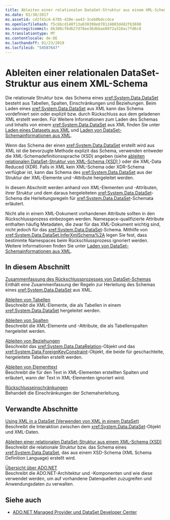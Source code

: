 ```yaml
---
title: Ableiten einer relationalen DataSet-Struktur aus einem XML-Schema
ms.date: 03/30/2017
ms.assetid: cd2f41c6-6785-420e-aa43-3ceb0bdccdce
ms.openlocfilehash: f5cbbcd148f13a630398e870124803d482f63698
ms.sourcegitcommit: 6b308cf6d627d78ee36dbbae8972a310ac7fd6c8
ms.translationtype: MT
ms.contentlocale: de-DE
ms.lasthandoff: 01/23/2019
ms.locfileid: "54587647"
---
```

# <a name="inferring-dataset-relational-structure-from-xml"></a>Ableiten einer relationalen DataSet-Struktur aus einem XML-Schema
Die relationale Struktur bzw. das Schema eines <xref:System.Data.DataSet> besteht aus Tabellen, Spalten, Einschränkungen und Beziehungen. Beim Laden eines <xref:System.Data.DataSet> aus XML kann das Schema vordefiniert sein oder explizit bzw. durch Rückschluss aus dem geladenen XML erstellt werden. Für Weitere Informationen zum Laden des Schemas und Inhalts von einem <xref:System.Data.DataSet> aus XML finden Sie unter [Laden eines Datasets aus XML](../../../../../docs/framework/data/adonet/dataset-datatable-dataview/loading-a-dataset-from-xml.md) und [Laden von DataSet-Schemainformationen aus XML](../../../../../docs/framework/data/adonet/dataset-datatable-dataview/loading-dataset-schema-information-from-xml.md).  
  
 Wenn das Schema der einen <xref:System.Data.DataSet> erstellt wird aus XML ist die bevorzugte Methode explizit das Schema, verwenden entweder die XML-Schemadefinitionssprache (XSD) angeben (siehe [ableiten relationalen DataSet-Struktur von XML-Schema (XSD) ](../../../../../docs/framework/data/adonet/dataset-datatable-dataview/deriving-dataset-relational-structure-from-xml-schema-xsd.md)) oder die XML-Data Reduced (XDR). Falls in XML kein XML-Schema oder XDR-Schema verfügbar ist, kann das Schema des <xref:System.Data.DataSet> aus der Struktur der XML-Elemente und -Attribute hergeleitet werden.  
  
 In diesem Abschnitt werden anhand von XML-Elementen und -Attributen, ihrer Struktur und dem daraus hergeleiteten <xref:System.Data.DataSet>-Schema die Herleitungsregeln für <xref:System.Data.DataSet>-Schemata erläutert.  
  
 Nicht alle in einem XML-Dokument vorhandenen Attribute sollten in den Rückschlussprozess einbezogen werden. Namespace-qualifizierte Attribute enthalten häufig Metadaten, die zwar für das XML-Dokument wichtig sind, nicht jedoch für das <xref:System.Data.DataSet>-Schema. Mithilfe von <xref:System.Data.DataSet.InferXmlSchema%2A> legen Sie fest, dass bestimmte Namespaces beim Rückschlussprozess ignoriert werden. Weitere Informationen finden Sie unter [Laden von DataSet-Schemainformationen aus XML](../../../../../docs/framework/data/adonet/dataset-datatable-dataview/loading-dataset-schema-information-from-xml.md).  
  
## <a name="in-this-section"></a>In diesem Abschnitt  
 [Zusammenfassung des Rückschlussprozesses von DataSet-Schemas](../../../../../docs/framework/data/adonet/dataset-datatable-dataview/summary-of-the-dataset-schema-inference-process.md)  
 Enthält eine Zusammenfassung der Regeln zur Herleitung des Schemas eines <xref:System.Data.DataSet> aus XML.  
  
 [Ableiten von Tabellen](../../../../../docs/framework/data/adonet/dataset-datatable-dataview/inferring-tables.md)  
 Beschreibt die XML-Elemente, die als Tabellen in einem <xref:System.Data.DataSet> hergeleitet werden.  
  
 [Ableiten von Spalten](../../../../../docs/framework/data/adonet/dataset-datatable-dataview/inferring-columns.md)  
 Beschreibt die XML-Elemente und -Attribute, die als Tabellenspalten hergeleitet werden.  
  
 [Ableiten von Beziehungen](../../../../../docs/framework/data/adonet/dataset-datatable-dataview/inferring-relationships.md)  
 Beschreibt das <xref:System.Data.DataRelation>-Objekt und das <xref:System.Data.ForeignKeyConstraint>-Objekt, die beide für geschachtelte, hergeleitete Tabellen erstellt werden.  
  
 [Ableiten von Elementtext](../../../../../docs/framework/data/adonet/dataset-datatable-dataview/inferring-element-text.md)  
 Beschreibt die für den Text in XML-Elementen erstellten Spalten und erläutert, wann der Text in XML-Elementen ignoriert wird.  
  
 [Rückschlusseinschränkungen](../../../../../docs/framework/data/adonet/dataset-datatable-dataview/inference-limitations.md)  
 Behandelt die Einschränkungen der Schemaherleitung.  
  
## <a name="related-sections"></a>Verwandte Abschnitte  
 [Using XML in a DataSet (Verwenden von XML in einem DataSet)](../../../../../docs/framework/data/adonet/dataset-datatable-dataview/using-xml-in-a-dataset.md)  
 Beschreibt die Interaktion zwischen dem <xref:System.Data.DataSet>-Objekt und XML-Daten.  
  
 [Ableiten einer relationalen DataSet-Struktur aus einem XML-Schema (XSD)](../../../../../docs/framework/data/adonet/dataset-datatable-dataview/deriving-dataset-relational-structure-from-xml-schema-xsd.md)  
 Beschreibt die relationale Struktur bzw. das Schema eines <xref:System.Data.DataSet>, das aus einem XSD-Schema (XML Schema Definition Language) erstellt wird.  
  
 [Übersicht über ADO.NET](../../../../../docs/framework/data/adonet/ado-net-overview.md)  
 Beschreibt die ADO.NET-Architektur und -Komponenten und wie diese verwendet werden, um auf vorhandene Datenquellen zuzugreifen und Anwendungsdaten zu verwalten.  
  
## <a name="see-also"></a>Siehe auch
- [ADO.NET Managed Provider und DataSet Developer Center](https://go.microsoft.com/fwlink/?LinkId=217917)

